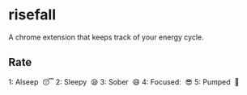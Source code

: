 # risefall
A chrome extension that keeps track of your energy cycle.

## Rate
1:&nbsp;Alseep &nbsp;:sleeping:
2:&nbsp;Sleepy &nbsp;:sleepy:
3:&nbsp;Sober &nbsp;:smile:
4:&nbsp;Focused: &nbsp;:sunglasses:
5:&nbsp;Pumped &nbsp;:muscle:
